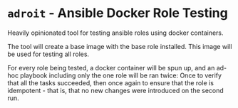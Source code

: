 # `adroit` - Ansible Docker Role Testing

Heavily opinionated tool for testing ansible roles using docker containers.

The tool will create a base image with the base role installed. This image
will be used for testing all roles.

For every role being tested, a docker container will be spun up, and an ad-hoc
playbook including only the one role will be ran twice: Once to verify that all
the tasks succeeded, then once again to ensure that the role is idempotent -
that is, that no new changes were introduced on the second run.
